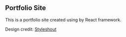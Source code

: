 <h2> Portfolio Site </h2>
<p> 
This is a portfolio site created using by React framework. 
</p> 
<p> 
  Design credit: <a href="https://www.styleshout.com/" target="_blank">Styleshout </a>
</p> 
